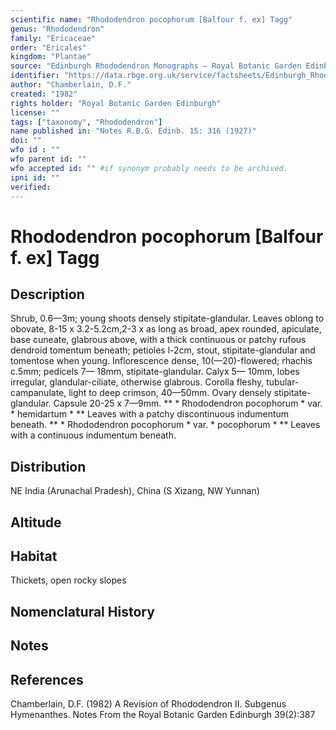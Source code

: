 ```yaml
---
scientific name: "Rhododendron pocophorum [Balfour f. ex] Tagg"
genus: "Rhododendron"
family: "Ericaceae"
order: "Ericales"
kingdom: "Plantae"
source: "Edinburgh Rhododendron Monographs – Royal Botanic Garden Edinburgh"
identifier: "https://data.rbge.org.uk/service/factsheets/Edinburgh_Rhododendron_Monographs.xhtml"
author: "Chamberlain, D.F."
created: "1982"
rights holder: "Royal Botanic Garden Edinburgh"
license: ""
tags: ["taxonomy", "Rhododendron"]
name published in: "Notes R.B.G. Edinb. 15: 316 (1927)"
doi: ""
wfo id : ""
wfo parent id: ""
wfo accepted id: "" #if synonym probably needs to be archived.                      
ipni id: ""
verified:
---
```


                       

# Rhododendron pocophorum [Balfour f. ex] Tagg

## Description
Shrub, 0.6—3m; young shoots densely stipitate-glandular. Leaves oblong to obovate, 8-15 x 3.2-5.2cm,2-3 x as long as broad, apex rounded, apiculate, base cuneate, glabrous above, with a thick continuous or patchy rufous dendroid tomentum beneath; petioles l-2cm, stout, stipitate-glandular and tomentose when young. Inflorescence dense, 10(—20)-flowered; rhachis c.5mm; pedicels 7— 18mm, stipitate-glandular. Calyx 5— 10mm, lobes irregular, glandular-ciliate, otherwise glabrous. Corolla fleshy, tubular-campanulate, light to deep crimson, 40—50mm. Ovary densely stipitate-glandular. Capsule 20-25 x 7—9mm. ** * Rhododendron pocophorum * var. * hemidartum * ** Leaves with a patchy discontinuous indumentum beneath. ** * Rhododendron pocophorum * var. * pocophorum * ** Leaves with a continuous indumentum beneath.

## Distribution
NE India (Arunachal Pradesh), China (S Xizang, NW Yunnan)

## Altitude


## Habitat
Thickets, open rocky slopes

## Nomenclatural History

                       
## Notes


## References

Chamberlain, D.F. (1982) A Revision of Rhododendron II. Subgenus Hymenanthes. Notes From the Royal Botanic Garden Edinburgh 39(2):387
